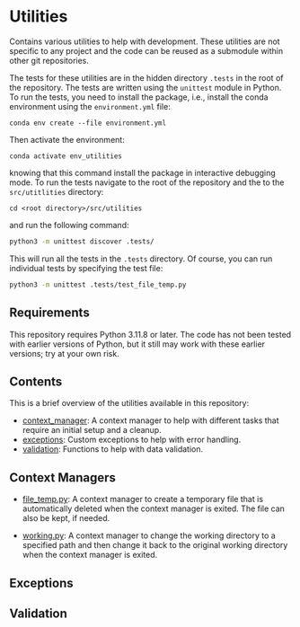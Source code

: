 # Utilities

Contains various utilities to help with development. These utilities are not
specific to any project and the code can be reused as a submodule within other
git repositories.

The tests for these utilities are in the hidden directory `.tests` in the root
of the repository. The tests are written using the `unittest` module in Python.
To run the tests, you need to install the package, i.e., install the conda
environment using the `environment.yml` file:
```commandline
conda env create --file environment.yml
```
Then activate the environment:
```commandline
conda activate env_utilities
```
knowing that this command install the package in interactive debugging mode. To
run the tests navigate to the root of the repository and the to the
`src/utitlities` directory:
```text
cd <root directory>/src/utilities
```
and run the following command:
```bash
python3 -m unittest discover .tests/
```
This will run all the tests in the `.tests` directory. Of course, you can run
individual tests by specifying the test file:
```bash
python3 -m unittest .tests/test_file_temp.py
```

## Requirements

This repository requires Python 3.11.8 or later. The code has not been tested
with earlier versions of Python, but it still may work with these earlier
versions; try at your own risk.

## Contents

This is a brief overview of the utilities available in this repository:

- [context_manager](#context-managers): A context manager to help with
  different tasks that require an initial setup and a cleanup.
- [exceptions](#exceptions): Custom exceptions to help with error
  handling.
- [validation](#validation): Functions to help with data validation.

## Context Managers

- [file_temp.py](src/utilities/context_managers/cfiles.py): A context manager to create a
  temporary file that is automatically deleted when the context manager is
  exited. The file can also be kept, if needed.

- [working.py](src/utilities/context_managers/cworking.py): A context manager to change the
  working directory to a specified path and then change it back to the original
  working directory when the context manager is exited.

## Exceptions

## Validation
